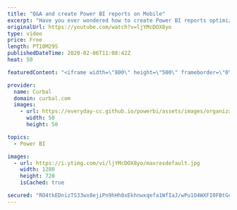```yaml
---
title: "Q&A and create Power BI reports on Mobile"
excerpt: "Have you ever wondered how to create Power BI reports optimized for mobile? In this video I will show you how to do that and also how Q&A works in Power BI mobile.  EnjoY!  Jump to Q&A part of the video: https://youtu.be/ljYMcDOX8yo?t=294   Looking for a download file? Go to our Download Center: https://curbal.com/donwload-center"
originalUrl: https://youtube.com/watch?v=ljYMcDOX8yo
type: video
price: Free
length: PT10M29S
publishedDateTime: 2020-02-06T11:08:42Z
heat: 50

featuredContent: "<iframe width=\"800\" height=\"500\" frameborder=\"0\" src=\"https://www.youtube.com/embed/ljYMcDOX8yo\" allow=\"accelerometer; autoplay; encrypted-media; gyroscope; picture-in-picture\" allowfullscreen></iframe>"

provider:
  name: Curbal
  domain: curbal.com
  images:
    - url: https://everyday-cc.github.io/powerbi/assets/images/organizations/curbal.com-50x50.jpg
      width: 50
      height: 50

topics:
  - Power BI

images:
  - url: https://i.ytimg.com/vi/ljYMcDOX8yo/maxresdefault.jpg
    width: 1280
    height: 720
    isCached: true

secured: "RO4tkEDnizTS33wx8ejiPn9hHh8xEkhnwxqefa1WfIaJ/wPu1O4WXFI0FBtGouC64r+pGxX2QeoB5dEtSg98kUzx5ZaLcNBiRGWsyuGqymRqc+fE2uXZjLnPNhz/eOKE06QdaHkRJSdXhfe7nl65tlumlBgDIQtkstl9v/o2P4TSTvAWUXrq9zqNZxS71qAwRzw8lVzhrELwCoG4+WlQ+jH1BxSDg2cPRTym5BWfQtEioBupSDzX82PohNi1Oi718MJXd37EKqfi5W2eP4J6LoDtCNDIOQDliMpARufdfHnSbOAQPvx/zI1PUN7JU91l1i2gQ8JG5GbkZMcQo8daLZFb1xMd6pjg7b8H564Hzid0kaXCIm+de8g9eEkqILkKp5XpDLXA2NyMskmIxl1NuSVGKyPasQNxKBclNvuG/N8=;3wwKaBm19HmAasPuF1Fadg=="
---
```


